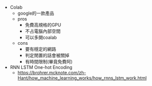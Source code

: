 * Colab
   * google的一款產品
   * pros
      * 免費高規格的GPU
      * 不占電腦內部空間
      * 可以多開coalab
   * cons
      * 要有穩定的網路
      * 判定閒置的話會被關掉
      * 有時間限制(畢竟免費阿)
* RNN LSTM One-hot Encoding
   * https://brohrer.mcknote.com/zh-Hant/how_machine_learning_works/how_rnns_lstm_work.html